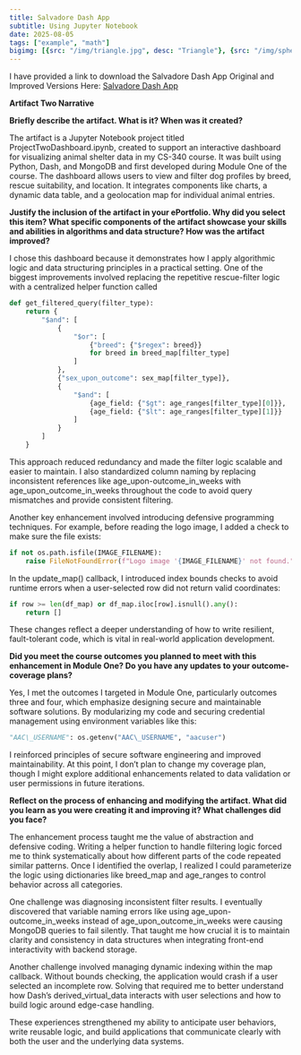 ```yaml
---
title: Salvadore Dash App
subtitle: Using Jupyter Notebook
date: 2025-08-05
tags: ["example", "math"]
bigimg: [{src: "/img/triangle.jpg", desc: "Triangle"}, {src: "/img/sphere.jpg", desc: "Sphere"}, {src: "/img/hexagon.jpg", desc: "Hexagon"}]
---
```

I have provided a link to download the Salvadore Dash App Original and Improved Versions Here:
[Salvadore Dash App](https://snhu-my.sharepoint.com/:f:/r/personal/adrienne_sturgeon_snhu_edu/Documents/CS-499/Artifacts/Artifact%20Two?csf=1&web=1&e=TfYzaV)

**Artifact Two Narrative**

**Briefly describe the artifact. What is it? When was it created?**

The artifact is a Jupyter Notebook project titled
ProjectTwoDashboard.ipynb, created to support an interactive dashboard
for visualizing animal shelter data in my CS-340 course. It was built
using Python, Dash, and MongoDB and first developed during Module One of
the course. The dashboard allows users to view and filter dog profiles
by breed, rescue suitability, and location. It integrates components
like charts, a dynamic data table, and a geolocation map for individual
animal entries.

**Justify the inclusion of the artifact in your ePortfolio. Why did you select this item? What specific components of the artifact showcase your skills and abilities in algorithms and data structure? How was the artifact improved?**

I chose this dashboard because it demonstrates how I apply algorithmic
logic and data structuring principles in a practical setting. One of the
biggest improvements involved replacing the repetitive rescue-filter
logic with a centralized helper function called

```python
def get_filtered_query(filter_type):
    return {
        "$and": [
            {
                "$or": [
                    {"breed": {"$regex": breed}}
                    for breed in breed_map[filter_type]
                ]
            },
            {"sex_upon_outcome": sex_map[filter_type]},
            {
                "$and": [
                    {age_field: {"$gt": age_ranges[filter_type][0]}},
                    {age_field: {"$lt": age_ranges[filter_type][1]}}
                ]
            }
        ]
    }

```

This approach reduced redundancy and made the filter logic scalable and
easier to maintain. I also standardized column naming by replacing
inconsistent references like age\_upon-outcome\_in\_weeks with
age\_upon\_outcome\_in\_weeks throughout the code to avoid query
mismatches and provide consistent filtering.

Another key enhancement involved introducing defensive programming
techniques. For example, before reading the logo image, I added a check
to make sure the file exists:

```python
if not os.path.isfile(IMAGE_FILENAME):
    raise FileNotFoundError(f"Logo image '{IMAGE_FILENAME}' not found.")
```

In the update\_map() callback, I introduced index bounds checks to avoid
runtime errors when a user-selected row did not return valid
coordinates:

```python
if row >= len(df_map) or df_map.iloc[row].isnull().any():
    return []
```

These changes reflect a deeper understanding of how to write resilient,
fault-tolerant code, which is vital in real-world application
development.

**Did you meet the course outcomes you planned to meet with this enhancement in Module One? Do you have any updates to your outcome-coverage plans?**

Yes, I met the outcomes I targeted in Module One, particularly outcomes
three and four, which emphasize designing secure and maintainable
software solutions. By modularizing my code and securing credential
management using environment variables like this:

```python
"AAC\_USERNAME": os.getenv("AAC\_USERNAME", "aacuser")
```
I reinforced principles of secure software engineering and improved
maintainability. At this point, I don’t plan to change my coverage plan,
though I might explore additional enhancements related to data
validation or user permissions in future iterations.

**Reflect on the process of enhancing and modifying the artifact. What did you learn as you were creating it and improving it? What challenges did you face?**

The enhancement process taught me the value of abstraction and defensive
coding. Writing a helper function to handle filtering logic forced me to
think systematically about how different parts of the code repeated
similar patterns. Once I identified the overlap, I realized I could
parameterize the logic using dictionaries like breed\_map and
age\_ranges to control behavior across all categories.

One challenge was diagnosing inconsistent filter results. I eventually
discovered that variable naming errors like using
age\_upon-outcome\_in\_weeks instead of age\_upon\_outcome\_in\_weeks
were causing MongoDB queries to fail silently. That taught me how
crucial it is to maintain clarity and consistency in data structures
when integrating front-end interactivity with backend storage.

Another challenge involved managing dynamic indexing within the map
callback. Without bounds checking, the application would crash if a user
selected an incomplete row. Solving that required me to better
understand how Dash’s derived\_virtual\_data interacts with user
selections and how to build logic around edge-case handling.

These experiences strengthened my ability to anticipate user behaviors,
write reusable logic, and build applications that communicate clearly
with both the user and the underlying data systems.
